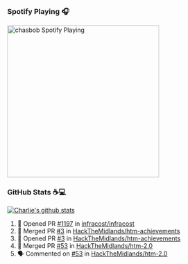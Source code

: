 ### Spotify Playing 🎧

[<img src="https://novatorem.chasbob.vercel.app/api/spotify" alt="chasbob Spotify Playing" width="350" />](https://open.spotify.com/user/charlie2026)

### GitHub Stats :coffee::computer:

[![Charlie's github stats](https://github-readme-stats-six-tau.vercel.app/api?username=chasbob&count_private=true&hide_rank=true&hide=stars&hide_title=true)](https://github.com/anuraghazra/github-readme-stats)

<!--START_SECTION:activity-->
1. 💪 Opened PR [#1197](https://github.com/infracost/infracost/pull/1197) in [infracost/infracost](https://github.com/infracost/infracost)
2. 🎉 Merged PR [#3](https://github.com/HackTheMidlands/htm-achievements/pull/3) in [HackTheMidlands/htm-achievements](https://github.com/HackTheMidlands/htm-achievements)
3. 💪 Opened PR [#3](https://github.com/HackTheMidlands/htm-achievements/pull/3) in [HackTheMidlands/htm-achievements](https://github.com/HackTheMidlands/htm-achievements)
4. 🎉 Merged PR [#53](https://github.com/HackTheMidlands/htm-2.0/pull/53) in [HackTheMidlands/htm-2.0](https://github.com/HackTheMidlands/htm-2.0)
5. 🗣 Commented on [#53](https://github.com/HackTheMidlands/htm-2.0/issues/53) in [HackTheMidlands/htm-2.0](https://github.com/HackTheMidlands/htm-2.0)
<!--END_SECTION:activity-->
